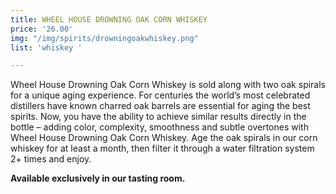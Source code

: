 ```yaml
---
title: WHEEL HOUSE DROWNING OAK CORN WHISKEY
price: '26.00'
img: "/img/spirits/drowningoakwhiskey.png"
list: 'whiskey '

---
```

Wheel House Drowning Oak Corn Whiskey is sold along with two oak spirals for a unique aging experience. For centuries the world’s most celebrated distillers have known charred oak barrels are essential for aging the best spirits. Now, you have the ability to achieve similar results directly in the bottle – adding color, complexity, smoothness and subtle overtones with Wheel House Drowning Oak Corn Whiskey. Age the oak spirals in our corn whiskey for at least a month, then filter it through a water filtration system 2+ times and enjoy.

**Available exclusively in our tasting room.**